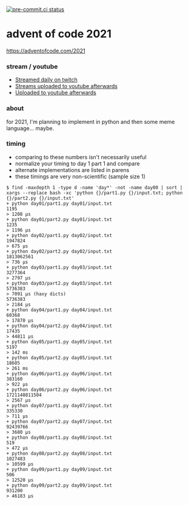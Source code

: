 [![pre-commit.ci status](https://results.pre-commit.ci/badge/github/anthonywritescode/aoc2021/main.svg)](https://results.pre-commit.ci/latest/github/anthonywritescode/aoc2021/main)

advent of code 2021
===================

https://adventofcode.com/2021

### stream / youtube

- [Streamed daily on twitch](https://twitch.tv/anthonywritescode)
- [Streams uploaded to youtube afterwards](https://www.youtube.com/channel/UChPxcypesw8L-iqltstSI4Q)
- [Uploaded to youtube afterwards](https://www.youtube.com/anthonywritescode)

### about

for 2021, I'm planning to implement in python and then some meme language...
maybe.

### timing

- comparing to these numbers isn't necessarily useful
- normalize your timing to day 1 part 1 and compare
- alternate implementations are listed in parens
- these timings are very non-scientific (sample size 1)

```console
$ find -maxdepth 1 -type d -name 'day*' -not -name day00 | sort | xargs --replace bash -xc 'python {}/part1.py {}/input.txt; python {}/part2.py {}/input.txt'
+ python day01/part1.py day01/input.txt
1195
> 1208 μs
+ python day01/part2.py day01/input.txt
1235
> 1196 μs
+ python day02/part1.py day02/input.txt
1947824
> 675 μs
+ python day02/part2.py day02/input.txt
1813062561
> 736 μs
+ python day03/part1.py day03/input.txt
3277364
> 2797 μs
+ python day03/part2.py day03/input.txt
5736383
> 7091 μs (haxy dicts)
5736383
> 2184 μs
+ python day04/part1.py day04/input.txt
60368
> 17870 μs
+ python day04/part2.py day04/input.txt
17435
> 44811 μs
+ python day05/part1.py day05/input.txt
5197
> 142 ms
+ python day05/part2.py day05/input.txt
18605
> 261 ms
+ python day06/part1.py day06/input.txt
383160
> 922 μs
+ python day06/part2.py day06/input.txt
1721148811504
> 2567 μs
+ python day07/part1.py day07/input.txt
335330
> 711 μs
+ python day07/part2.py day07/input.txt
92439766
> 3680 μs
+ python day08/part1.py day08/input.txt
519
> 472 μs
+ python day08/part2.py day08/input.txt
1027483
> 10599 μs
+ python day09/part1.py day09/input.txt
506
> 12520 μs
+ python day09/part2.py day09/input.txt
931200
> 46183 μs
```

